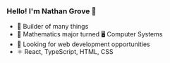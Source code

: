 ### Hello! I'm Nathan Grove 👋
- 🔨 Builder of many things
- 🍎 Mathematics major turned 🖥️ Computer Systems
- 🔭 Looking for web development opportunities
- ⚛️ React, TypeScript, HTML, CSS
